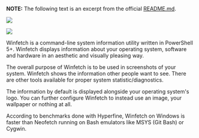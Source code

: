 **NOTE:** The following text is an excerpt from the official [README.md](https://github.com/lptstr/winfetch/blob/master/README.md).

![](https://cdn.jsdelivr.net/gh/jakublevy/chocopkgs/winfetch/logo.png)

![](https://cdn.jsdelivr.net/gh/jakublevy/chocopkgs/winfetch/preview.png)

Winfetch is a command-line system information utility written in PowerShell 5+. Winfetch displays information about your operating system, software and hardware in an aesthetic and visually pleasing way.

The overall purpose of Winfetch is to be used in screenshots of your system. Winfetch shows the information other people want to see. There are other tools available for proper system statistic/diagnostics.

The information by default is displayed alongside your operating system's logo. You can further configure Winfetch to instead use an image, your wallpaper or nothing at all.

According to benchmarks done with Hyperfine, Winfetch on Windows is faster than Neofetch running on Bash emulators like MSYS (Git Bash) or Cygwin.
